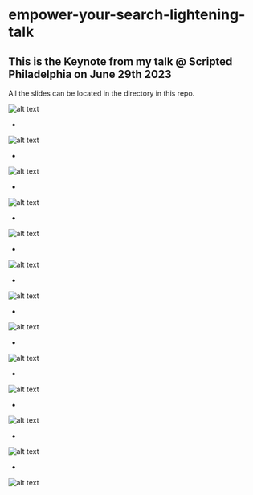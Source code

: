# empower-your-search-lightening-talk
## This is the Keynote from my talk @ Scripted Philadelphia on June 29th 2023
All the slides can be located in the directory in this repo.


![alt text](./Empower%20Your%20Search/‎Empower%20Your%20Search.‎001.png)

-
![alt text](./Empower%20Your%20Search/‎Empower%20Your%20Search.‎002.png)

-
![alt text](./Empower%20Your%20Search/‎Empower%20Your%20Search.‎003.png)

-
![alt text](./Empower%20Your%20Search/‎Empower%20Your%20Search.‎004.png)

-
![alt text](./Empower%20Your%20Search/‎Empower%20Your%20Search.‎005.png)

-
![alt text](./Empower%20Your%20Search/‎Empower%20Your%20Search.‎006.png)

-
![alt text](./Empower%20Your%20Search/‎Empower%20Your%20Search.‎007.png)

-
![alt text](./Empower%20Your%20Search/‎Empower%20Your%20Search.‎008.png)

-
![alt text](./Empower%20Your%20Search/‎Empower%20Your%20Search.‎009.png)

-
![alt text](./Empower%20Your%20Search/‎Empower%20Your%20Search.‎010.png)

-
![alt text](./Empower%20Your%20Search/‎Empower%20Your%20Search.‎011.png)

-
![alt text](./Empower%20Your%20Search/‎Empower%20Your%20Search.‎012.png)

-
![alt text](./Empower%20Your%20Search/‎Empower%20Your%20Search.‎013.png)
